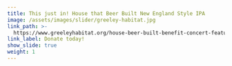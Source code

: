 ```yaml
---
title: This just in! House that Beer Built New England Style IPA
image: /assets/images/slider/greeley-habitat.jpg
link_path: >-
  https://www.greeleyhabitat.org/house-beer-built-benefit-concert-featuring-burroughs/
link_label: Donate today!
show_slide: true
weight: 1
---
```




